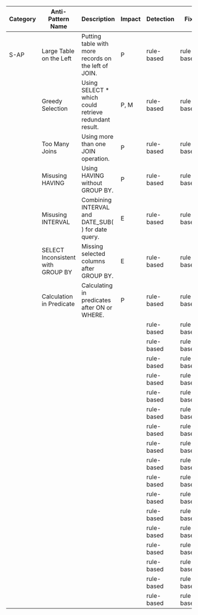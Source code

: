 | Category | Anti-Pattern Name                 | Description                                           | Impact | Detection  | Fix        |
| -------- | --------------------------------- | ----------------------------------------------------- | ------ | ---------- | ---------- |
| S-AP     | Large Table on the Left           | Putting table with more records on the left of JOIN.  | P      | rule-based | rule-based |
|          | Greedy Selection                  | Using SELECT * which could retrieve redundant result. | P, M   | rule-based | rule-based |
|          | Too Many Joins                    | Using more than one JOIN operation.                   | P      | rule-based | rule-based |
|          | Misusing HAVING                   | Using HAVING without GROUP BY.                        | P      | rule-based | rule-based |
|          | Misusing INTERVAL                 | Combining INTERVAL and DATE\_SUB( ) for date query.   | E      | rule-based | rule-based |
|          | SELECT Inconsistent with GROUP BY | Missing selected columns after GROUP BY.              | E      | rule-based | rule-based |
|          | Calculation in Predicate          | Calculating in predicates after ON or WHERE.          | P      | rule-based | rule-based |
|          |                                   |                                                       |        | rule-based | rule-based |
|          |                                   |                                                       |        | rule-based | rule-based |
|          |                                   |                                                       |        | rule-based | rule-based |
|          |                                   |                                                       |        | rule-based | rule-based |
|          |                                   |                                                       |        | rule-based | rule-based |
|          |                                   |                                                       |        | rule-based | rule-based |
|          |                                   |                                                       |        | rule-based | rule-based |
|          |                                   |                                                       |        | rule-based | rule-based |
|          |                                   |                                                       |        | rule-based | rule-based |
|          |                                   |                                                       |        | rule-based | rule-based |
|          |                                   |                                                       |        | rule-based | rule-based |
|          |                                   |                                                       |        | rule-based | rule-based |
|          |                                   |                                                       |        | rule-based | rule-based |
|          |                                   |                                                       |        | rule-based | rule-based |
|          |                                   |                                                       |        | rule-based | rule-based |
|          |                                   |                                                       |        | rule-based | rule-based |
|          |                                   |                                                       |        | rule-based | rule-based |

